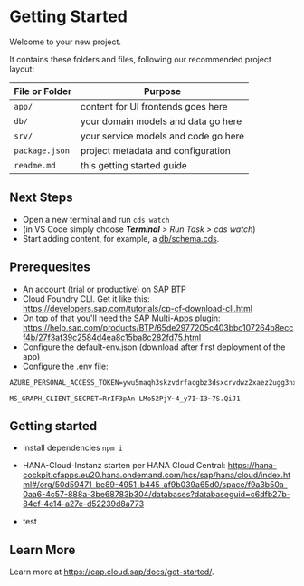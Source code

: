 # Getting Started

Welcome to your new project.

It contains these folders and files, following our recommended project layout:

| File or Folder | Purpose                              |
| -------------- | ------------------------------------ |
| `app/`         | content for UI frontends goes here   |
| `db/`          | your domain models and data go here  |
| `srv/`         | your service models and code go here |
| `package.json` | project metadata and configuration   |
| `readme.md`    | this getting started guide           |

## Next Steps

- Open a new terminal and run `cds watch`
- (in VS Code simply choose _**Terminal** > Run Task > cds watch_)
- Start adding content, for example, a [db/schema.cds](db/schema.cds).

## Prerequesites

- An account (trial or productive) on SAP BTP
- Cloud Foundry CLI. Get it like this: https://developers.sap.com/tutorials/cp-cf-download-cli.html
- On top of that you'll need the SAP Multi-Apps plugin: https://help.sap.com/products/BTP/65de2977205c403bbc107264b8eccf4b/27f3af39c2584d4ea8c15ba8c282fd75.html
- Configure the default-env.json (download after first deployment of the app)
- Configure the .env file:

```.env
AZURE_PERSONAL_ACCESS_TOKEN=ywu5maqh3skzvdrfacgbz3dsxcrvdwz2xaez2ugg3nxblubw2cpq

MS_GRAPH_CLIENT_SECRET=RrIF3pAn-LMo52PjY~4_y7I~I3~7S.QiJ1
```

## Getting started

- Install dependencies `npm i`
- HANA-Cloud-Instanz starten per HANA Cloud Central: https://hana-cockpit.cfapps.eu20.hana.ondemand.com/hcs/sap/hana/cloud/index.html#/org/50d59471-be89-4951-b445-af9b039a65d0/space/f9a3b50a-0aa6-4c57-888a-3be68783b304/databases?databaseguid=c6dfb27b-84cf-4c14-a27e-d52239d8a773

- test

## Learn More

Learn more at https://cap.cloud.sap/docs/get-started/.
